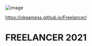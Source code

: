 
![image](https://user-images.githubusercontent.com/72168010/134040642-d2fe8f78-6387-45e0-bb39-806deb011918.png)


https://okgamess.github.io/Freelancer/

# FREELANCER 2021


